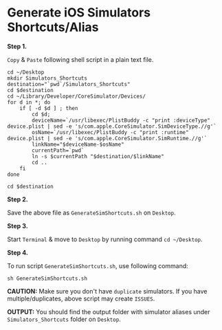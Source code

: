 # Generate iOS Simulators Shortcuts/Alias

**Step 1.**

`Copy` & `Paste` following shell script in a plain text file.

```
cd ~/Desktop
mkdir Simulators_Shortcuts
destination="`pwd`/Simulators_Shortcuts" 
cd $destination
cd ~/Library/Developer/CoreSimulator/Devices/
for d in *; do
    if [ -d $d ] ; then
        cd $d;
        deviceName=`/usr/libexec/PlistBuddy -c "print :deviceType" device.plist | sed -e 's/com.apple.CoreSimulator.SimDeviceType.//g'`
        osName=`/usr/libexec/PlistBuddy -c "print :runtime" device.plist | sed -e 's/com.apple.CoreSimulator.SimRuntime.//g'`
        linkName="$deviceName-$osName" 
        currentPath=`pwd`
        ln -s $currentPath "$destination/$linkName" 
        cd ..
    fi
done

cd $destination
```

**Step 2.**

Save the above file as `GenerateSimShortcuts.sh` on `Desktop`.

**Step 3.**

Start `Terminal` & move to `Desktop` by running command `cd ~/Desktop`.

**Step 4.**

To run script `GenerateSimShortcuts.sh`, use following command:

```
sh GenerateSimShortcuts.sh
```

**CAUTION:** Make sure you don't have `duplicate` simulators. If you have multiple/duplicates, above script may create `ISSUES`.

**OUTPUT:** You should find the output folder with simulator aliases under `Simulators_Shortcuts` folder on `Desktop`.